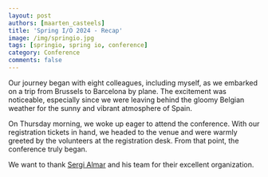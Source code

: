 ```yaml
---
layout: post
authors: [maarten_casteels]
title: 'Spring I/O 2024 - Recap'
image: /img/springio.jpg
tags: [springio, spring io, conference]
category: Conference
comments: false
---
```


Our journey began with eight colleagues, including myself, as we embarked on a trip from Brussels to Barcelona by plane. The excitement was noticeable, especially since we were leaving behind the gloomy Belgian weather for the sunny and vibrant atmosphere of Spain.

On Thursday morning, we woke up eager to attend the conference. With our registration tickets in hand, we headed to the venue and were warmly greeted by the volunteers at the registration desk. From that point, the conference truly began.

We want to thank [Sergi Almar](https://x.com/sergialmar) and his team for their excellent organization.


